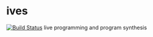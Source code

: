 # ives
[![Build Status](https://travis-ci.org/santolucito/ives.svg?branch=master)](http://travis-ci.org/santolucito/ives)
live programming and program synthesis
